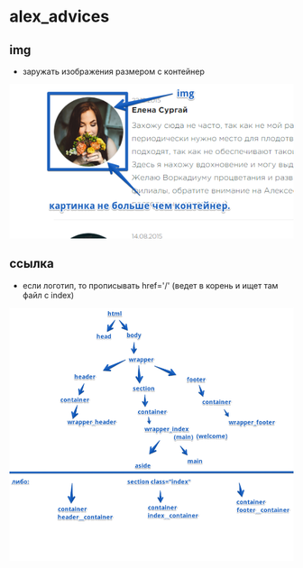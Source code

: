 # alex_advices

## img

* заружать изображения размером с контейнер   

![фото](img/img1.png "фото")


## ссылка   

* если логотип, то прописывать href='/' (ведет в корень и ищет там файл с index)   

![фото](img/img2.png "фото")
